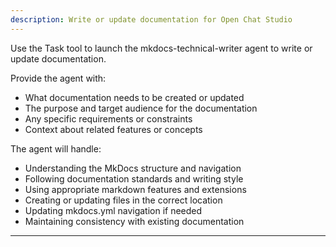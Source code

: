 ```yaml
---
description: Write or update documentation for Open Chat Studio
---
```


Use the Task tool to launch the mkdocs-technical-writer agent to write or update documentation.

Provide the agent with:
- What documentation needs to be created or updated
- The purpose and target audience for the documentation
- Any specific requirements or constraints
- Context about related features or concepts

The agent will handle:
- Understanding the MkDocs structure and navigation
- Following documentation standards and writing style
- Using appropriate markdown features and extensions
- Creating or updating files in the correct location
- Updating mkdocs.yml navigation if needed
- Maintaining consistency with existing documentation

---
